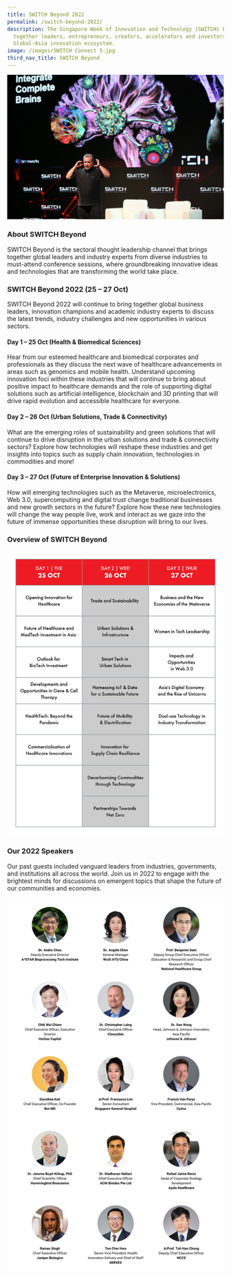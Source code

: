```yaml
---
title: SWITCH Beyond 2022
permalink: /switch-beyond-2022/
description: The Singapore Week of Innovation and Technology (SWITCH) brings
  together leaders, entrepreneurs, creators, accelerators and investors from the
  Global-Asia innovation ecosystem.
image: /images/SWITCH Connect 5.jpg
third_nav_title: SWITCH Beyond
---
```

![](/images/SWITCH%20Connect%205.jpg)
### About SWITCH Beyond
SWITCH Beyond is the sectoral thought leadership channel that brings together global leaders and industry experts from diverse industries to must-attend conference sessions, where groundbreaking innovative ideas and technologies that are transforming the world take place.

### SWITCH Beyond 2022 (25 – 27 Oct) 
SWITCH Beyond 2022 will continue to bring together global business leaders, innovation champions and academic industry experts to discuss the latest trends, industry challenges and new opportunities in various sectors.

#### Day 1 – 25 Oct (Health & Biomedical Sciences) 
Hear from our esteemed healthcare and biomedical corporates and professionals as they discuss the next wave of healthcare advancements in areas such as genomics and mobile health. Understand upcoming innovation foci within these industries that will continue to bring about positive impact to healthcare demands and the role of supporting digital solutions such as artificial intelligence, blockchain and 3D printing that will drive rapid evolution and accessible healthcare for everyone.


#### Day 2 – 26 Oct (Urban Solutions, Trade & Connectivity) 
What are the emerging roles of sustainability and green solutions that will continue to drive disruption in the urban solutions and trade & connectivity sectors? Explore how technologies will reshape these industries and get insights into topics such as supply chain innovation, technologies in commodities and more!  


#### Day 3 – 27 Oct (Future of Enterprise Innovation & Solutions)
How will emerging technologies such as the Metaverse, microelectronics, Web 3.0, supercomputing and digital trust change  traditional businesses and new growth sectors in the future? Explore how these new technologies will change the way people live, work and interact as we gaze into the future of immense opportunities these disruption will bring to our lives.  

### Overview of SWITCH Beyond

![Infographic of the SWITCH Beyond 2022 Agenda. ](/images/SWITCH%202022%20Infographics/Agenda_Beyond_Overview_R2.png)

### Our 2022 Speakers
Our past guests included vanguard leaders from industries, governments, and institutions all across the world.  Join us in 2022 to engage with the brightest minds for discussions on emergent topics that shape the future of our communities and economies.

![SWITCH 2022 Beyond Speakers Highlights](/images/SWITCH_2022_Speakers_Beyond_Highlights_V2.png)


